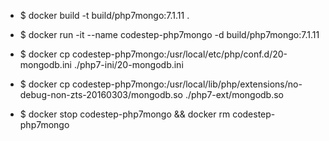 
- $ docker build -t build/php7mongo:7.1.11 .

- $ docker run -it --name codestep-php7mongo -d build/php7mongo:7.1.11
- $ docker cp codestep-php7mongo:/usr/local/etc/php/conf.d/20-mongodb.ini ./php7-ini/20-mongodb.ini
- $ docker cp codestep-php7mongo:/usr/local/lib/php/extensions/no-debug-non-zts-20160303/mongodb.so ./php7-ext/mongodb.so

- $ docker stop codestep-php7mongo && docker rm codestep-php7mongo
